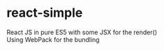 # react-simple
React JS in pure ES5 with some JSX for the render()  
Using WebPack for the bundling

